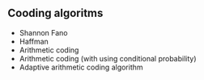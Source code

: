 ## Cooding algoritms

* Shannon Fano
* Haffman
* Arithmetic coding 
* Arithmetic coding (with using conditional probability)
* Adaptive arithmetic coding algorithm
